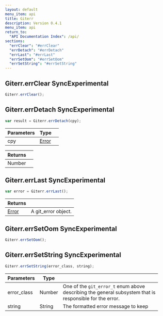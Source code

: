 ```yaml
---
layout: default
menu_item: api
title: Giterr
description: Version 0.4.1
menu_item: api
return_to:
  "API Documentation Index": /api/
sections:
  "errClear": "#errClear"
  "errDetach": "#errDetach"
  "errLast": "#errLast"
  "errSetOom": "#errSetOom"
  "errSetString": "#errSetString"
---
```


## <a name="errClear"></a><span>Giterr.</span>errClear <span class="tags"><span class="sync">Sync</span><span class="experimental">Experimental</span></span>

```js
Giterr.errClear();
```

## <a name="errDetach"></a><span>Giterr.</span>errDetach <span class="tags"><span class="sync">Sync</span><span class="experimental">Experimental</span></span>

```js
var result = Giterr.errDetach(cpy);
```

| Parameters | Type |   |
| --- | --- | --- |
| cpy | [Error](/api/error/) |  |

| Returns |  |
| --- | --- |
| Number |  |

## <a name="errLast"></a><span>Giterr.</span>errLast <span class="tags"><span class="sync">Sync</span><span class="experimental">Experimental</span></span>

```js
var error = Giterr.errLast();
```

| Returns |  |
| --- | --- |
| [Error](/api/error/) |  A git_error object. |

## <a name="errSetOom"></a><span>Giterr.</span>errSetOom <span class="tags"><span class="sync">Sync</span><span class="experimental">Experimental</span></span>

```js
Giterr.errSetOom();
```

## <a name="errSetString"></a><span>Giterr.</span>errSetString <span class="tags"><span class="sync">Sync</span><span class="experimental">Experimental</span></span>

```js
Giterr.errSetString(error_class, string);
```

| Parameters | Type |   |
| --- | --- | --- |
| error_class | Number | One of the `git_error_t` enum above describing the general subsystem that is responsible for the error. |
| string | String | The formatted error message to keep |

